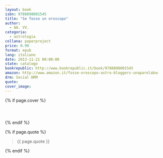 ```yaml
---
layout: book
isbn: 9788898001545
title: "Se fosse un oroscopo"
author:
  - AA. VV.
categoria:
  - astrologia
collana: paperproject
price: 0.99
format: epub
lang: italiano
date: 2013-11-21 00:00:00
state: catalogo
bookrepublic: http://www.bookrepublic.it/book/9788898001545
amazon: http://www.amazon.it/fosse-oroscopo-astro-bloggers-unaparolabuonapertutti-curato-ebook/dp/B00I46UG1K/
drm: Social DRM
quote:
cover_image:
---
```


{% if page.cover %}
<header class="image_cover img-responsive" style="background: url('{{ page.cover_image }}') no-repeat center center;
background-size: cover; -webkit-background-size: cover; -moz-background-size: cover; -o-background-size: cover; background-size: cover;">
</header>
{% endif %}

{% if page.quote %}
<blockquote>
    {{ page.quote }}
</blockquote>
{% endif %}